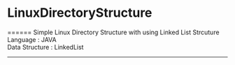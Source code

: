 # LinuxDirectoryStructure
======
Simple Linux Directory Structure with using Linked List Strcuture   
Language : JAVA   
Data Structure : LinkedList   

------
